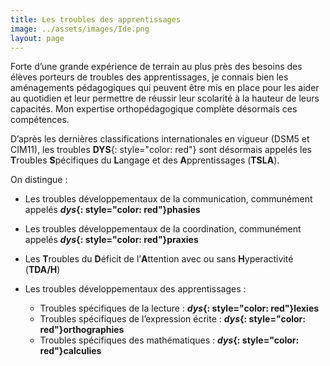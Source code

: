 ```yaml
---
title: Les troubles des apprentissages
image: ../assets/images/Ide.png
layout: page
---
```

Forte d’une grande expérience de terrain au plus près des besoins des élèves porteurs de troubles des apprentissages, je connais bien les aménagements pédagogiques qui peuvent être mis en place pour les aider au quotidien et leur permettre de réussir leur
scolarité à la hauteur de leurs capacités. Mon expertise orthopédagogique complète désormais ces compétences. 

D’après les dernières classifications internationales en vigueur (DSM5 et CIM11), les
troubles **DYS**{: style="color: red"} sont désormais appelés les **T**roubles **S**pécifiques du **L**angage et des **A**pprentissages (**TSLA**). 

On distingue :
* Les troubles développementaux de la communication, communément appelés **_dys_{: style="color: red"}phasies**
* Les troubles développementaux de la coordination, communément appelés **_dys_{: style="color: red"}praxies**
* Les **T**roubles du **D**éficit de l’**A**ttention avec ou sans **H**yperactivité (**TDA/H**)
* Les troubles développementaux des apprentissages :

    * Troubles spécifiques de la lecture : **_dys_{: style="color: red"}lexies**
    * Troubles spécifiques de l’expression écrite : **_dys_{: style="color: red"}orthographies**
    * Troubles spécifiques des mathématiques : **_dys_{: style="color: red"}calculies**


